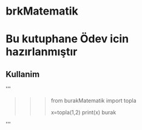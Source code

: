 # brkMatematik

# Bu kutuphane Ödev icin hazırlanmıştır

## Kullanim

'''
>>> from burakMatematik import topla
>>>
>>> x=topla(1,2)
>>> print(x)
burak
>>>
'''